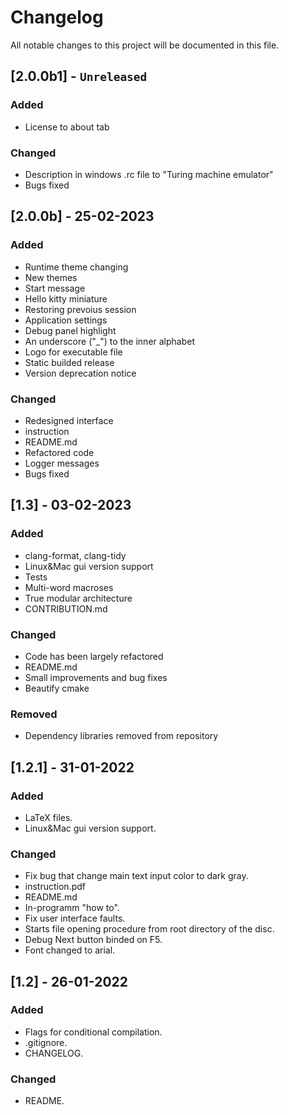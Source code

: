# Changelog
All notable changes to this project will be documented in this file.

## [2.0.0b1] - ```Unreleased```
### Added
- License to about tab

### Changed
- Description in windows .rc file to "Turing machine emulator"
- Bugs fixed

## [2.0.0b] - 25-02-2023
### Added
- Runtime theme changing
- New themes
- Start message
- Hello kitty miniature
- Restoring prevoius session
- Application settings
- Debug panel highlight
- An underscore ("_") to the inner alphabet
- Logo for executable file
- Static builded release
- Version deprecation notice

### Changed
- Redesigned interface
- instruction
- README.md
- Refactored code
- Logger messages
- Bugs fixed

## [1.3] - 03-02-2023
### Added
- clang-format, clang-tidy
- Linux&Mac gui version support
- Tests
- Multi-word macroses
- True modular architecture
- CONTRIBUTION.md

### Changed
- Code has been largely refactored
- README.md
- Small improvements and bug fixes
- Beautify cmake

### Removed
- Dependency libraries removed from repository

## [1.2.1] - 31-01-2022
### Added
- LaTeX files.
- Linux&Mac gui version support.

### Changed
- Fix bug that change main text input color to dark gray.
- instruction.pdf
- README.md
- In-programm "how to".
- Fix user interface faults.
- Starts file opening procedure from root directory of the disc.
- Debug Next button binded on F5.
- Font changed to arial.

## [1.2] - 26-01-2022
### Added
- Flags for conditional compilation.
- .gitignore.
- CHANGELOG.

### Changed
- README.
